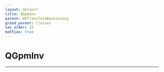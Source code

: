 ```yaml
---
layout: default
title: QGpmInv
parent: WVTransformBoussinesq
grand_parent: Classes
nav_order: 23
mathjax: true
---
```


#  QGpmInv




---


